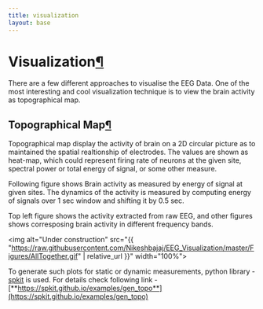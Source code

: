 ```yaml
---
title: visualization
layout: base
---
```



  <div class="section" id="experiment">
  <h1>Visualization<a class="headerlink" href="#experiment" title="Permalink to this headline">¶</a></h1>
  <p>There are a few different approaches to visualise the EEG Data. One of the most interesting and cool visualization technique is to view the brain activity as topographical map. </p>
  <!--<li><a class="reference external" href="http://nikeshbajaj.in">Nikesh Bajaj<img alt="Nikesh Bajaj" src="_images0/nikeshbajaj.png" width="100"></a></li> -->
  <div class="section" id="institutions">
  <h2>Topographical Map<a class="headerlink" href="#institutions" title="Permalink to this headline">¶</a></h2>
Topographical map display the activity of brain on a 2D circular picture as to maintained the spatial realtionship of electrodes. The values are shown as heat-map, which could represent firing rate of neurons at the given site, spectral power or total energy of signal, or some other measure.

Following figure shows Brain activity as measured by energy of signal at given sites. The dynamics of the activity is measured by computing energy of signals over 1 sec window and shifting it by 0.5 sec. 

Top left figure shows the activity extracted from raw EEG, and other figures shows corresposing brain activity in different frequency bands.
    
  <a><img alt="Under construction" src="{{ "https://raw.githubusercontent.com/Nikeshbajaj/EEG_Visualization/master/Figures/AllTogether.gif" | relative_url }}" width="100%"></a>
  </div>
  </div>


To generate such plots for static or dynamic measurements, python library - [spkit](https://spkit.github.io/) is used. For details check following link - [**https://spkit.github.io/examples/gen_topo**](https://spkit.github.io/examples/gen_topo)


